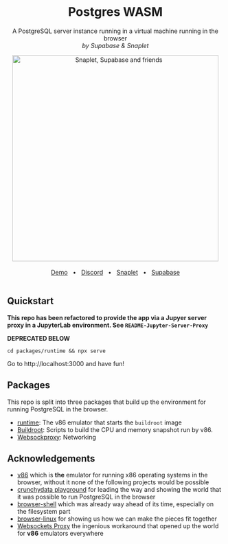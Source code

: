 <div align="center">
  <h1 align="center">Postgres WASM</h1>
  <p align="center">A PostgreSQL server instance running in a virtual machine running in the browser<br />
  <i>by Supabase &amp; Snaplet</i></p>
  <img align="center" src="https://user-images.githubusercontent.com/90199159/192729860-730e89a9-2489-4a95-a814-25eaaebebb7d.png" alt="Snaplet, Supabase and friends" width="480">
  <br /><br />
  <a href="https://postgres-wasm.netlify.com">Demo</a>
  <span>&nbsp;&nbsp;•&nbsp;&nbsp;</span>
  <a href="https://app.snaplet.dev/chat">Discord</a>
  <span>&nbsp;&nbsp;•&nbsp;&nbsp;</span>
  <a href="https://www.snaplet.dev/">Snaplet</a>
  <span>&nbsp;&nbsp;•&nbsp;&nbsp;</span>
  <a href="https://www.supabase.com">Supabase</a>
</div>
<br />

## Quickstart

__This repo has been refactored to provide the app via a Jupyer server proxy in a JupyterLab environment. See `README-Jupyter-Server-Proxy`__

__DEPRECATED BELOW__

```terminal
cd packages/runtime && npx serve
```

Go to http://localhost:3000 and have fun!

## Packages

This repo is split into three packages that build up the environment for running PostgreSQL in the browser.

- [runtime](/packages/runtime): The v86 emulator that starts the `buildroot` image
- [Buildroot](/packages/buildroot): Scripts to build the CPU and memory snapshot run by v86.
- [Websockproxy](/packages/websockproxy): Networking

## Acknowledgements

- [v86](https://github.com/copy/v86) which is **the** emulator for running x86 operating systems in the browser, without it none of the following projects would be possible
- [crunchydata playground](https://www.crunchydata.com/developers/playground) for leading the way and showing the world that it was possible to run PostgreSQL in the browser
- [browser-shell](https://github.com/humphd/browser-shell) which was already way ahead of its time, especially on the filesystem part
- [browser-linux](https://github.com/Darin755/browser-linux) for showing us how we can make the pieces fit together
- [Websockets Proxy](https://github.com/benjamincburns/websockproxy) the ingenious workaround that opened up the world for **v86** emulators everywhere
